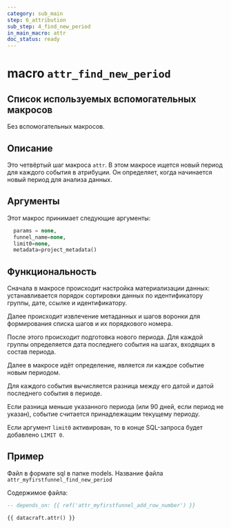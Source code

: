 ```yaml
---
category: sub_main
step: 6_attribution
sub_step: 4_find_new_period
in_main_macro: attr
doc_status: ready
---
```

# macro `attr_find_new_period`

## Список используемых вспомогательных макросов

Без вспомогательных макросов.
## Описание

Это четвёртый шаг макроса `attr`. В этом макросе ищется новый период для каждого события в атрибуции. Он определяет, когда начинается новый период для анализа данных.

## Аргументы

Этот макрос принимает следующие аргументы:
```sql
  params = none,
  funnel_name=none,
  limit0=none,
  metadata=project_metadata()
```
## Функциональность

Сначала в макросе происходит настройка материализации данных: устанавливается порядок сортировки данных по идентификатору группы, дате, ссылке и идентификатору.

Далее происходит извлечение метаданных и шагов воронки для формирования списка шагов и их порядкового номера.

После этого происходит подготовка нового периода. Для каждой группы определяется дата последнего события на шагах, входящих в состав периода.

Далее в макросе идёт определение, является ли каждое событие новым периодом.

Для каждого события вычисляется разница между его датой и датой последнего события в периоде.

Если разница меньше указанного периода (или 90 дней, если период не указан), событие считается принадлежащим текущему периоду.

Если аргумент `limit0` активирован, то в конце SQL-запроса будет добавлено `LIMIT 0`.
## Пример

Файл в формате sql в папке models. Название файла `attr_myfirstfunnel_find_new_period`

Содержимое файла:
```sql
-- depends_on: {{ ref('attr_myfirstfunnel_add_row_number') }}

{{ datacraft.attr() }}
```
